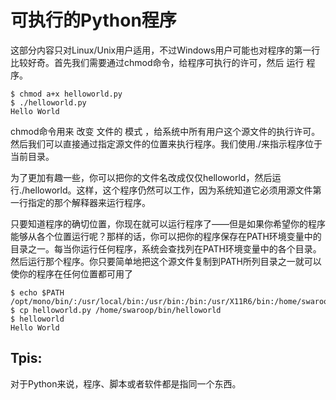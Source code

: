 可执行的Python程序
=======================
这部分内容只对Linux/Unix用户适用，不过Windows用户可能也对程序的第一行比较好奇。首先我们需要通过chmod命令，给程序可执行的许可，然后 运行 程序。

	$ chmod a+x helloworld.py
	$ ./helloworld.py
	Hello World
	
chmod命令用来 改变 文件的 模式 ，给系统中所有用户这个源文件的执行许可。然后我们可以直接通过指定源文件的位置来执行程序。我们使用./来指示程序位于当前目录。

为了更加有趣一些，你可以把你的文件名改成仅仅helloworld，然后运行./helloworld。这样，这个程序仍然可以工作，因为系统知道它必须用源文件第一行指定的那个解释器来运行程序。

只要知道程序的确切位置，你现在就可以运行程序了——但是如果你希望你的程序能够从各个位置运行呢？那样的话，你可以把你的程序保存在PATH环境变量中的目录之一。每当你运行任何程序，系统会查找列在PATH环境变量中的各个目录。然后运行那个程序。你只要简单地把这个源文件复制到PATH所列目录之一就可以使你的程序在任何位置都可用了


	$ echo $PATH
	/opt/mono/bin/:/usr/local/bin:/usr/bin:/bin:/usr/X11R6/bin:/home/swaroop/bin
	$ cp helloworld.py /home/swaroop/bin/helloworld
	$ helloworld
	Hello World
	
Tpis:
----------------
对于Python来说，程序、脚本或者软件都是指同一个东西。